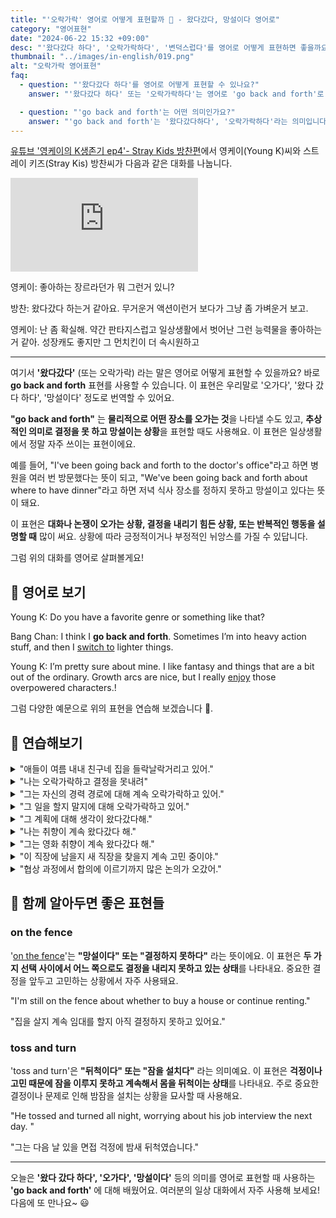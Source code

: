 ```yaml
---
title: "'오락가락' 영어로 어떻게 표현할까 🤔 - 왔다갔다, 망설이다 영어로"
category: "영어표현"
date: "2024-06-22 15:32 +09:00"
desc: "'왔다갔다 하다', '오락가락하다', '변덕스럽다'를 영어로 어떻게 표현하면 좋을까요? '무거운 액션과 가벼운 것을 왔다갔다 해요', '취향이 오락가락해요' 등을 영어로 표현하는 법을 배워봅시다. 다양한 예문을 통해서 연습하고 본인의 표현으로 만들어 보세요."
thumbnail: "../images/in-english/019.png"
alt: "오락가락 영어표현"
faq:
  - question: "'왔다갔다 하다'를 영어로 어떻게 표현할 수 있나요?"
    answer: "'왔다갔다 하다' 또는 '오락가락하다'는 영어로 'go back and forth'로 표현할 수 있습니다. 이 표현은 선호도나 의견이 자주 바뀌거나 두 가지 사이에서 계속 변화하는 상황을 설명할 때 사용됩니다."

  - question: "'go back and forth'는 어떤 의미인가요?"
    answer: "'go back and forth'는 '왔다갔다하다', '오락가락하다'라는 의미입니다. 이 표현은 물리적인 이동뿐만 아니라 생각이나 선호도가 지속적으로 변화하는 상황을 나타낼 때도 사용됩니다. 예를 들어, 결정을 내리기 어려워하거나 취향이 자주 바뀌는 경우에 이 표현을 사용할 수 있습니다."
---
```


[유튜브 '영케이의 K생존기 ep4'- Stray Kids 방찬편](https://youtu.be/gd8pT9IxTfw?t=1859)에서 영케이(Young K)씨와 스트레이 키즈(Stray Kis) 방찬씨가 다음과 같은 대화를 나눕니다.

<iframe class="youtube" src="https://www.youtube.com/embed/gd8pT9IxTfw?si=SZbrOGxwajaIa3fc&amp;start=1859" title="YouTube video player" frameborder="0" allow="accelerometer; autoplay; clipboard-write; encrypted-media; gyroscope; picture-in-picture; web-share" referrerpolicy="strict-origin-when-cross-origin" allowfullscreen></iframe>

영케이: 좋아하는 장르라던가 뭐 그런거 있니?

방찬: 왔다갔다 하는거 같아요. 무거운거 액션이런거 보다가 그냥 좀 가벼운거 보고.

영케이: 난 좀 확실해. 약간 판타지스럽고 일상생활에서 벗어난 그런 능력물을 좋아하는 거 같아. 성장캐도 좋지만 그 먼치킨이 더 속시원하고

---

여기서 **'왔다갔다'** (또는 오락가락) 라는 말은 영어로 어떻게 표현할 수 있을까요? 바로 **go back and forth** 표현를 사용할 수 있습니다. 이 표현은 우리말로 '오가다', '왔다 갔다 하다', '망설이다' 정도로 번역할 수 있어요.

**"go back and forth"** 는 **물리적으로 어떤 장소를 오가는 것**을 나타낼 수도 있고, **추상적인 의미로 결정을 못 하고 망설이는 상황**을 표현할 때도 사용해요. 이 표현은 일상생활에서 정말 자주 쓰이는 표현이에요.

예를 들어, "I've been going back and forth to the doctor's office"라고 하면 병원을 여러 번 방문했다는 뜻이 되고, "We've been going back and forth about where to have dinner"라고 하면 저녁 식사 장소를 정하지 못하고 망설이고 있다는 뜻이 돼요.

이 표현은 **대화나 논쟁이 오가는 상황, 결정을 내리기 힘든 상황, 또는 반복적인 행동을 설명할 때** 많이 써요. 상황에 따라 긍정적이거나 부정적인 뉘앙스를 가질 수 있답니다.

그럼 위의 대화를 영어로 살펴볼게요!

<script async src="https://pagead2.googlesyndication.com/pagead/js/adsbygoogle.js?client=ca-pub-1465612013356152"
     crossorigin="anonymous"></script>
<!-- engple-horizontal-ad -->

<ins class="adsbygoogle"
     style="display:block"
     data-ad-client="ca-pub-1465612013356152"
     data-ad-slot="2106896038"
     data-ad-format="auto"
     data-full-width-responsive="true"></ins>

<script>
     (adsbygoogle = window.adsbygoogle || []).push({});
</script>

## 📖 영어로 보기

Young K: Do you have a favorite genre or something like that?

Bang Chan: I think I **go back and forth**. Sometimes I’m into heavy action stuff, and then I <a href="/blog/vocab-1/009.switch-to/">switch to</a> lighter things.

Young K: I’m pretty sure about mine. I like fantasy and things that are a bit out of the ordinary. Growth arcs are nice, but I really [enjoy](/blog/in-english/128.enjoy-ing/) those overpowered characters.!

그럼 다양한 예문으로 위의 표현을 연습해 보겠습니다 🚀.

## 💬 연습해보기

<details>
<summary>"애들이 여름 내내 친구네 집을 들락날락거리고 있어."</summary>
<span>"The kids have been going back and forth to their friends' houses all summer."</span>
</details>

<details>
<summary>"나는 오락가락하고 결정을 못내려"</summary>
<span>"I go back and forth and can't <a href="/blog/vocab-1/010.make-a-decision/">make a decision.</a>"</span>
</details>

<details>
<summary>"그는 자신의 경력 경로에 대해 계속 오락가락하고 있어."</summary>
<span>"He's going back and forth about his career path."</span>
</details>

<details>
<summary>"그 일을 할지 말지에 대해 오락가락하고 있어."</summary>
<span>"I'm going back and forth about taking the job."</span>
</details>

<details>
<summary>"그 계획에 대해 생각이 왔다갔다해."</summary>
<span>"My thoughts go back and forth about the plan."</span>
</details>

<details>
<summary>"나는 취향이 계속 왔다갔다 해."</summary>
<span>"I keep going back and forth on my preferences."</span>
</details>

<details>
<summary>"그는 영화 취향이 계속 왔다갔다 해."</summary>
<span>"He goes back and forth on his taste in movies."</span>
</details>

<details>
<summary>"이 직장에 남을지 새 직장을 찾을지 계속 고민 중이야."</summary>
<span>"My mind keeps going back and forth between staying in this job or <a href="/blog/in-english/173.look-for/">looking for</a> a new one."</span>
</details>

<details>
<summary>"협상 과정에서 합의에 이르기까지 많은 논의가 오갔어."</summary>
<span>"The negotiation process involved a lot of going back and forth before we reached an agreement."</span>
</details>

## 🤝 함께 알아두면 좋은 표현들

### on the fence

'[on the fence](/blog/in-english/213.on-the-fence/)'는 **"망설이다" 또는 "결정하지 못하다"** 라는 뜻이에요. 이 표현은 **두 가지 선택 사이에서 어느 쪽으로도 결정을 내리지 못하고 있는 상태**를 나타내요. 중요한 결정을 앞두고 고민하는 상황에서 자주 사용돼요.

"I'm still on the fence about whether to buy a house or continue renting."

"집을 살지 계속 임대를 할지 아직 결정하지 못하고 있어요."

### toss and turn

'toss and turn'은 **"뒤척이다" 또는 "잠을 설치다"** 라는 의미예요. 이 표현은 **걱정이나 고민 때문에 잠을 이루지 못하고 계속해서 몸을 뒤척이는 상태**를 나타내요. 주로 중요한 결정이나 문제로 인해 밤잠을 설치는 상황을 묘사할 때 사용해요.

"He tossed and turned all night, worrying about his job interview the next day.
"

"그는 다음 날 있을 면접 걱정에 밤새 뒤척였습니다."

---

오늘은 **'왔다 갔다 하다', '오가다', '망설이다'** 등의 의미를 영어로 표현할 때 사용하는 **'go back and forth'** 에 대해 배웠어요. 여러분의 일상 대화에서 자주 사용해 보세요! 다음에 또 만나요~ 😃
